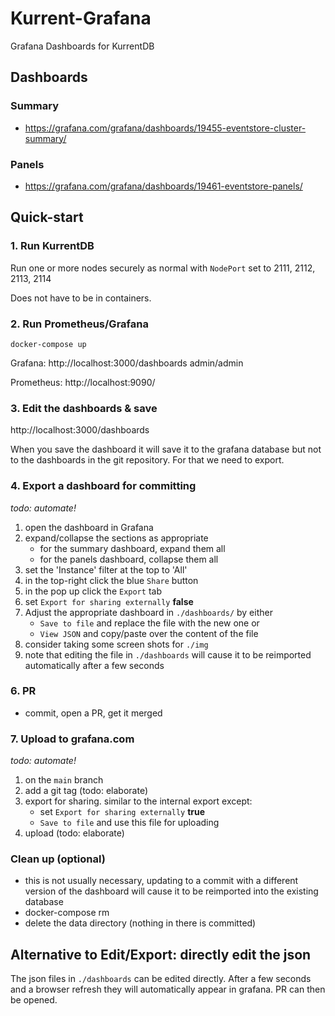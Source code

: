 # Kurrent-Grafana
Grafana Dashboards for KurrentDB

## Dashboards

### Summary

- https://grafana.com/grafana/dashboards/19455-eventstore-cluster-summary/

### Panels

- https://grafana.com/grafana/dashboards/19461-eventstore-panels/

## Quick-start

### 1. Run KurrentDB

Run one or more nodes securely as normal with `NodePort` set to 2111, 2112, 2113, 2114

Does not have to be in containers.

### 2. Run Prometheus/Grafana

```
docker-compose up
```

Grafana: http://localhost:3000/dashboards admin/admin

Prometheus: http://localhost:9090/

### 3. Edit the dashboards & save

http://localhost:3000/dashboards

When you save the dashboard it will save it to the grafana database but not to the dashboards in the git repository. For that we need to export.

### 4. Export a dashboard for committing

_todo: automate!_

1. open the dashboard in Grafana
1. expand/collapse the sections as appropriate
    - for the summary dashboard, expand them all
    - for the panels dashboard, collapse them all
1. set the 'Instance' filter at the top to 'All'
1. in the top-right click the blue `Share` button
1. in the pop up click the `Export` tab
1. set `Export for sharing externally` **false**
1. Adjust the appropriate dashboard in `./dashboards/` by either
    - `Save to file` and replace the file with the new one or
    - `View JSON` and copy/paste over the content of the file
1. consider taking some screen shots for `./img`
1. note that editing the file in `./dashboards` will cause it to be reimported automatically after a few seconds

### 6. PR

- commit, open a PR, get it merged

### 7. Upload to grafana.com

_todo: automate!_

1. on the `main` branch
2. add a git tag (todo: elaborate)
3. export for sharing. similar to the internal export except:
    - set `Export for sharing externally` **true**
    - `Save to file` and use this file for uploading
4. upload (todo: elaborate)

### Clean up (optional)

- this is not usually necessary, updating to a commit with a different version of the dashboard will cause it to be reimported into the existing database
- docker-compose rm
- delete the data directory (nothing in there is committed)

## Alternative to Edit/Export: directly edit the json

The json files in `./dashboards` can be edited directly. After a few seconds and a browser refresh they will automatically appear in grafana. PR can then be opened.
